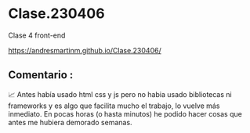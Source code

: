 # Clase.230406
Clase 4 front-end

https://andresmartinm.github.io/Clase.230406/


## Comentario :
📈 Antes había usado html css y js pero no habia usado bibliotecas ni frameworks y es algo que facilita mucho el trabajo, lo vuelve más inmediato. En pocas horas (o hasta minutos) he podido hacer cosas que antes me hubiera demorado semanas.
